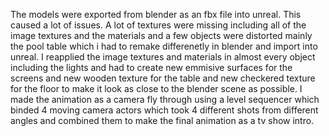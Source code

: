 The models were exported from blender as an fbx file into unreal. This caused a lot of issues.  A lot of textures were missing including all of the image textures and 
the materials and a few objects were distorted mainly the pool table which i had to remake differenetly in blender and import into unreal. I reapplied the image 
textures and materials in almost every object including the lights and had to create new emmisive surfaces for the screens and new wooden texture for the 
table and new checkered texture for the floor to make it look as close to the blender scene as possible.
I made the animation as a camera fly through using a level sequencer which binded 4 moving camera actors which took 4 different shots from different angles and 
combined them to make the final animation as a tv show intro.

